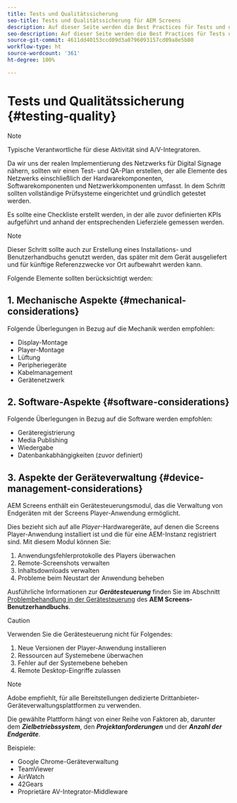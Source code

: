 ```yaml
---
title: Tests und Qualitätssicherung
seo-title: Tests und Qualitätssicherung für AEM Screens
description: Auf dieser Seite werden die Best Practices für Tests und die Qualitätssicherung von AEM Screens beschrieben.
seo-description: Auf dieser Seite werden die Best Practices für Tests und die Qualitätssicherung von AEM Screens beschrieben.
source-git-commit: 4611dd40153ccd09d3a0796093157cd09a8e5b80
workflow-type: ht
source-wordcount: '361'
ht-degree: 100%

---
```



# Tests und Qualitätssicherung {#testing-quality}

>[!NOTE]
>Typische Verantwortliche für diese Aktivität sind A/V-Integratoren.

Da wir uns der realen Implementierung des Netzwerks für Digital Signage nähern, sollten wir einen Test- und QA-Plan erstellen, der alle Elemente des Netzwerks einschließlich der Hardwarekomponenten, Softwarekomponenten und Netzwerkkomponenten umfasst.
In dem Schritt sollten vollständige Prüfsysteme eingerichtet und gründlich getestet werden.

Es sollte eine Checkliste erstellt werden, in der alle zuvor definierten KPIs aufgeführt und anhand der entsprechenden Lieferziele gemessen werden.

>[!NOTE]
>
>Dieser Schritt sollte auch zur Erstellung eines Installations- und Benutzerhandbuchs genutzt werden, das später mit dem Gerät ausgeliefert und für künftige Referenzzwecke vor Ort aufbewahrt werden kann.

Folgende Elemente sollten berücksichtigt werden:

## 1. Mechanische Aspekte {#mechanical-considerations}

Folgende Überlegungen in Bezug auf die Mechanik werden empfohlen:

* Display-Montage
* Player-Montage
* Lüftung
* Peripheriegeräte
* Kabelmanagement
* Gerätenetzwerk

## 2. Software-Aspekte {#software-considerations}

Folgende Überlegungen in Bezug auf die Software werden empfohlen:

* Geräteregistrierung
* Media Publishing
* Wiedergabe
* Datenbankabhängigkeiten (zuvor definiert)


## 3. Aspekte der Geräteverwaltung {#device-management-considerations}

AEM Screens enthält ein Gerätesteuerungsmodul, das die Verwaltung von Endgeräten mit der Screens Player-Anwendung ermöglicht.

Dies bezieht sich auf alle *Player*-Hardwaregeräte, auf denen die Screens Player-Anwendung installiert ist und die für eine AEM-Instanz registriert sind.
Mit diesem Modul können Sie:

1. Anwendungsfehlerprotokolle des Players überwachen
1. Remote-Screenshots verwalten
1. Inhaltsdownloads verwalten
1. Probleme beim Neustart der Anwendung beheben

Ausführliche Informationen zur ***Gerätesteuerung*** finden Sie im Abschnitt [Problembehandlung in der Gerätesteuerung](https://helpx.adobe.com/de/experience-manager/6-5/screens/using/monitoring-screens.html) des **AEM Screens-Benutzerhandbuchs**.

>[!CAUTION]
>
> Verwenden Sie die Gerätesteuerung nicht für Folgendes:
> 1. Neue Versionen der Player-Anwendung installieren
> 1. Ressourcen auf Systemebene überwachen
> 1. Fehler auf der Systemebene beheben
> 1. Remote Desktop-Eingriffe zulassen



>[!NOTE]
>
> Adobe empfiehlt, für alle Bereitstellungen dedizierte Drittanbieter-Geräteverwaltungsplattformen zu verwenden.

Die gewählte Plattform hängt von einer Reihe von Faktoren ab, darunter dem ***Zielbetriebssystem***, den ***Projektanforderungen*** und der ***Anzahl der Endgeräte***.

Beispiele:

* Google Chrome-Geräteverwaltung
* TeamViewer
* AirWatch
* 42Gears
* Proprietäre AV-Integrator-Middleware
